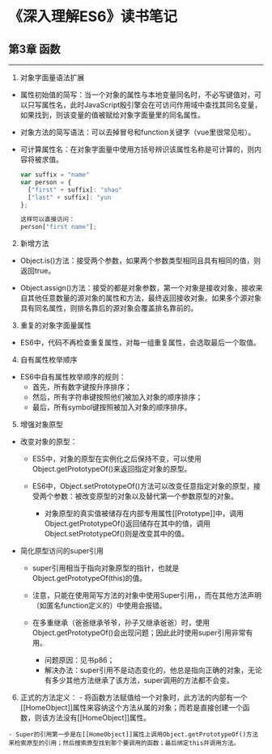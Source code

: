 # 《深入理解ES6》读书笔记 #


## 第3章  函数 ##
----------
1.  对象字面量语法扩展
  - 属性初始值的简写：当一个对象的属性与本地变量同名时，不必写键值对，可以只写属性名，此时JavaScript殷引擎会在可访问作用域中查找其同名变量，如果找到，则该变量的值被赋给对象字面量里的同名属性。
  
  - 对象方法的简写语法：可以去掉冒号和function关键字（vue里很常见啦）。

  - 可计算属性名：在对象字面量中使用方括号辨识该属性名称是可计算的，则内容将被求值。
    ```javascript
    var suffix = "name"
    var person = {
      ["first" + suffix]: "shao"
      ["last" + suffix]: "yun
    };

    这样可以直接访问：
    person["first name"];
    ```

2. 新增方法
  - Object.is()方法：接受两个参数，如果两个参数类型相同且具有相同的值，则返回true。

  - Object.assign()方法：接受的都是对象参数，第一个对象是接收对象，接收来自其他任意数量的源对象的属性和方法，最终返回接收对象。如果多个源对象具有同名属性，则排名靠后的源对象会覆盖排名靠前的。

3. 重复的对象字面量属性
  - ES6中，代码不再检查重复属性，对每一组重复属性，会选取最后一个取值。

4. 自有属性枚举顺序
  - ES6中自有属性枚举顺序的规则：
    - 首先，所有数字键按升序排序；
    - 然后，所有字符串键按照他们被加入对象的顺序排序；
    - 最后，所有symbol键按照被加入对象的顺序排序。

5. 增强对象原型
  - 改变对象的原型：
    - ES5中，对象的原型在实例化之后保持不变，可以使用Object.getPrototypeOf()来返回指定对象的原型。
    
    - ES6中，Object.setPrototypeOf()方法可以改变任意指定对象的原型，接受两个参数：被改变原型的对象以及替代第一个参数原型的对象。
      - 对象原型的真实值被储存在内部专用属性[[Prototype]]中，调用Object.getPrototypeOf()返回储存在其中的值，调用Object.setPrototypeOf()则是改变其中的值。

  - 简化原型访问的super引用
    - super引用相当于指向对象原型的指针，也就是Object.getPrototypeOf(this)的值。

    - 注意，只能在使用简写方法的对象中使用Super引用，，而在其他方法声明（如匿名function定义的）中使用会报错。

    - 在多重继承（爸爸继承爷爷，孙子又继承爸爸）时，使用Object.getPrototypeOf()会出现问题；因此此时使用super引用非常有用。
      - 问题原因：见书p86；
      - 解决办法：super引用不是动态变化的，他总是指向正确的对象，无论有多少其他方法继承了该方法，super调用的方法都不会变。

  6. 正式的方法定义：
    - 将函数方法赋值给一个对象时，此方法的内部有一个[[HomeObject]]属性来容纳这个方法从属的对象；而若是直接创建一个函数，则该方法没有[[HomeObject]]属性。

    - Super的引用第一步是在[[HomeObject]]属性上调用Object.getPrototypeOf()方法来检索原型的引用；然后搜索原型找到那个要调用的函数；最后绑定this并调用方法。


